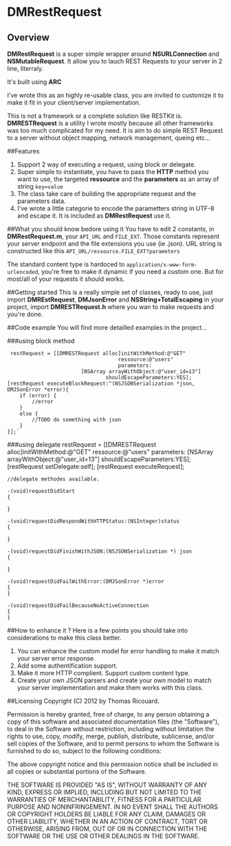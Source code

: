 # DMRestRequest
## Overview
**DMRestRequest** is a super simple wrapper around **NSURLConnection** and **NSMutableRequest**. 
It allow you to lauch REST Requests to your server in 2 line, literraly. 

It's built using **ARC**

I've wrote this as an highly re-usable class, you are invited to customize it to make it fit in your client/server implementation.

This is not a framework or a complete solution like RESTKit is. 
**DMRESTRequest** is a utility I wrote mostly because all other frameworks was too much complicated for my need. It is aim to do simple REST Request to a server without object mapping, network management, queing etc...

##Features
1. Support 2 way of executing a request, using block or delegate. 
2. Super simple to instantiate, you have to pass the **HTTP** method you want to use, the targeted **ressource** and the **parameters** as an array of string `key=value`
3. The class take care of building the appropriate request and the parameters data. 
4. I've wrote a little categorie to encode the parametters string in UTF-8 and escape it. It is included as **DMRestRequest** use it. 

##What you should know bedore using it
You have to edit 2 constants, in **DMRestRequest.m**, your `API_URL` and `FILE_EXT`. Those constants represent your server endpoint and the file extensions you use (ie .json).
URL string is constructed like this `API_URL/ressource.FILE_EXT?parameters`

The standard content type is hardoced to `application/x-www-form-urlencoded`, you're free to make it dynamic if you need a custom one. But for most/all of your requests it should works. 

##Getting started
This is a really simple set of classes, ready to use, just import **DMREstRequest**, **DMJsonError** and **NSString+TotalEscaping** in your project, import **DMRESTRequest.h**  where you wan to make requests and you're done. 

##Code example
You will find more detailled examples in the project... 

###using block method

	 restRequest = [[DMRESTRequest alloc]initWithMethod:@"GET" 
    									ressource:@"users"
    									parameters:
    						[NSArray arrayWithObject:@"user_id=13"] 
    								shouldEscapeParameters:YES];
    [restRequest executeBlockRequest:^(NSJSONSerialization *json, DMJSonError *error){
        if (error) {
 			//error
        }
        else {
            //TODO do something with json
        }
    }];`
   
   
###using delegate 
    restRequest = [[DMRESTRequest alloc]initWithMethod:@"GET" 
    									ressource:@"users"
    									parameters:
    						[NSArray arrayWithObject:@"user_id=13"] 
    								shouldEscapeParameters:YES];
    [restRequest setDelegate:self]; 
    [restRequest executeRequest]; 
    
    //delegate methodes available. 
    
    -(void)requestDidStart
	{
		
	}

	-(void)requestDidRespondWithHTTPStatus:(NSInteger)status
	{
	
	}

	-(void)requestDidFinishWithJSON:(NSJSONSerialization *)	json
	{

	}

	-(void)requestDidFailWithError:(DMJSonError *)error
	{
	}

	-(void)requestDidFailBecauseNoActiveConnection
	{
	}
	
##How to enhance it ? 
Here is a few points you should take into considerations to make this class better.

1. You can enhance the custom model for error handling to make it match your server error response.
3. Add some authentification support. 
4. Make it more HTTP complient. Support custom content type. 
5. Create your own JSON parsers and create your own model to match your server implementation and make them works with this class. 

##Licensing 
Copyright (C) 2012 by Thomas Ricouard. 

Permission is hereby granted, free of charge, to any person obtaining a copy
of this software and associated documentation files (the "Software"), to deal
in the Software without restriction, including without limitation the rights
to use, copy, modify, merge, publish, distribute, sublicense, and/or sell
copies of the Software, and to permit persons to whom the Software is
furnished to do so, subject to the following conditions:

The above copyright notice and this permission notice shall be included in
all copies or substantial portions of the Software.

THE SOFTWARE IS PROVIDED "AS IS", WITHOUT WARRANTY OF ANY KIND, EXPRESS OR
IMPLIED, INCLUDING BUT NOT LIMITED TO THE WARRANTIES OF MERCHANTABILITY,
FITNESS FOR A PARTICULAR PURPOSE AND NONINFRINGEMENT. IN NO EVENT SHALL THE
AUTHORS OR COPYRIGHT HOLDERS BE LIABLE FOR ANY CLAIM, DAMAGES OR OTHER
LIABILITY, WHETHER IN AN ACTION OF CONTRACT, TORT OR OTHERWISE, ARISING FROM,
OUT OF OR IN CONNECTION WITH THE SOFTWARE OR THE USE OR OTHER DEALINGS IN
THE SOFTWARE.

 
 